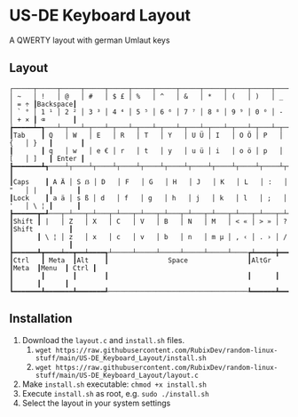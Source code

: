 # US-DE Keyboard Layout
A QWERTY layout with german Umlaut keys

## Layout
```
┌─────┬─────┬─────┬─────┬─────┬─────┬─────┬─────┬─────┬─────┬─────┬─────┬─────┲━━━━━━━━━┓
│ ~   │ !   │ @   │ #   │ $ £ │ %   │ ^   │ &   │ *   │ (   │ )   │ _   │ = ÷ ┃Backspace┃
│ ` ° │ 1 ¹ │ 2 ² │ 3 ³ │ 4 ⁴ │ 5 ⁵ │ 6 ⁶ │ 7 ⁷ │ 8 ⁸ │ 9 ⁹ │ 0 ⁰ │ -   │ + × ┃ ⌫       ┃
┢━━━━━┷━┱───┴─┬───┴─┬───┴─┬───┴─┬───┴─┬───┴─┬───┴─┬───┴─┬───┴─┬───┴─┬───┴─┬───┺━┳━━━━━━━┫
┃Tab    ┃ Q   │ W   │ E   │ R   │ T   │ Y   │ U Ü │ I   │ O Ö │ P   │ {   │ }   ┃       ┃
┃       ┃ q   │ w   │ e € │ r   │ t   │ y   │ u ü │ i   │ o ö │ p   │ [   │ ]   ┃ Enter ┃
┣━━━━━━━┻┱────┴┬────┴┬────┴┬────┴┬────┴┬────┴┬────┴┬────┴┬────┴┬────┴┬────┴┬────┺┓      ┃
┃Caps    ┃ A Ä │ S ẞ │ D   │ F   │ G   │ H   │ J   │ K   │ L   │ :   │ "   │ |   ┃      ┃
┃Lock    ┃ a ä │ s ß │ d   │ f   │ g   │ h   │ j   │ k   │ l   │ ;   │ '   │ \ ¦ ┃      ┃
┣━━━━━━┳━┹───┬─┴───┬─┴───┬─┴───┬─┴───┬─┴───┬─┴───┬─┴───┬─┴───┬─┴───┬─┴───┲━┷━━━━━┻━━━━━━┫
┃Shift ┃ |   │ Z   │ X   │ C   │ V   │ B   │ N   │ M   │ < « │ > » │ ?   ┃Shift         ┃
┃      ┃ \ ¦ │ z   │ x   │ c   │ v   │ b   │ n   │ m µ │ , ‹ │ . › │ /   ┃              ┃
┣━━━━━━┻┳━━━━┷━━┳━━┷━━━━┱┴─────┴─────┴─────┴─────┴─────┴────┲┷━━━━━╈━━━━━┻┳━━━━━━┳━━━━━━┫
┃Ctrl   ┃ Meta  ┃Alt    ┃               Space               ┃AltGr ┃Meta  ┃Menu  ┃ Ctrl ┃
┃       ┃       ┃       ┃                                   ┃      ┃      ┃      ┃      ┃
┗━━━━━━━┻━━━━━━━┻━━━━━━━┹───────────────────────────────────┺━━━━━━┻━━━━━━┻━━━━━━┻━━━━━━┛
```

## Installation
1. Download the `layout.c` and `install.sh` files.
    1. `wget https://raw.githubusercontent.com/RubixDev/random-linux-stuff/main/US-DE_Keyboard_Layout/install.sh`
    2. `wget https://raw.githubusercontent.com/RubixDev/random-linux-stuff/main/US-DE_Keyboard_Layout/layout.c`
2. Make `install.sh` executable: `chmod +x install.sh`
3. Execute `install.sh` as root, e.g. `sudo ./install.sh`
4. Select the layout in your system settings

